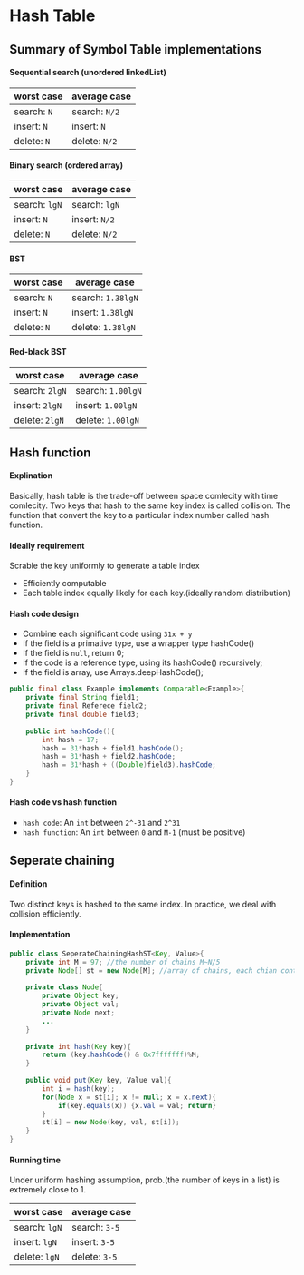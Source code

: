 # Hash Table
## Summary of Symbol Table implementations
#### Sequential search (unordered linkedList)
| worst case | average case |
| ------ | ------ |
| search: `N` | search: `N/2` |
| insert: `N` | insert: `N` |
| delete: `N` | delete: `N/2` |
#### Binary search (ordered array)
| worst case | average case |
| ------ | ------ |
| search: `lgN` | search: `lgN` |
| insert: `N` | insert: `N/2` |
| delete: `N` | delete: `N/2` |
#### BST
| worst case | average case |
| ------ | ------ |
| search: `N` | search: `1.38lgN` |
| insert: `N` | insert: `1.38lgN` |
| delete: `N` | delete: `1.38lgN` |
#### Red-black BST
| worst case | average case |
| ------ | ------ |
| search: `2lgN` | search: `1.00lgN` |
| insert: `2lgN` | insert: `1.00lgN` |
| delete: `2lgN` | delete: `1.00lgN` |
## Hash function
#### Explination
Basically, hash table is the trade-off between space comlecity with time comlecity. Two keys that hash to the same key index is called collision. The function that convert the key to a particular index number called hash function.
#### Ideally requirement
Scrable the key uniformly to generate a table index
- Efficiently computable
- Each table index equally likely for each key.(ideally random distribution)
#### Hash code design
- Combine each significant code using `31x + y`
- If the field is a primative type, use a wrapper type hashCode()
- If the field is `null`, return 0;
- If the code is a reference type, using its hashCode() recursively;
- If the field is array, use Arrays.deepHashCode();
```java
public final class Example implements Comparable<Example>{
    private final String field1;
    private final Referece field2;
    private final double field3;
    
    public int hashCode(){
        int hash = 17;
        hash = 31*hash + field1.hashCode();
        hash = 31*hash + field2.hashCode;
        hash = 31*hash + ((Double)field3).hashCode;
    }
}
```
#### Hash code vs hash function
- `hash code`: An `int` between `2^-31` and `2^31`
- `hash function`: An `int` between `0` and `M-1` (must be positive)

## Seperate chaining
#### Definition
Two distinct keys is hashed to the same index. In practice, we deal with collision efficiently.
#### Implementation
```java
public class SeperateChainingHashST<Key, Value>{
    private int M = 97; //the number of chains M~N/5
    private Node[] st = new Node[M]; //array of chains, each chian contains a single-direction linkedList
    
    private class Node{
        private Object key;
        private Object val;
        private Node next;
        ...
    }
    
    private int hash(Key key){
        return (key.hashCode() & 0x7fffffff)%M;
    }
    
    public void put(Key key, Value val){
        int i = hash(key);
        for(Node x = st[i]; x != null; x = x.next){
            if(key.equals(x)) {x.val = val; return}
        }
        st[i] = new Node(key, val, st[i]);
    }
}
```
#### Running time
Under uniform hashing assumption, prob.(the number of keys in a list) is extremely close to 1.

| worst case | average case |
| ------ | ------ |
| search: `lgN` | search: `3-5` |
| insert: `lgN` | insert: `3-5` |
| delete: `lgN` | delete: `3-5` |






















